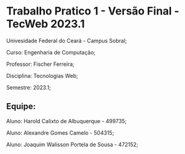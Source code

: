 # Trabalho Pratico 1 - Versão Final - TecWeb 2023.1

Univesidade Federal do Ceará - Campus Sobral;

Curso: Engenharia de Computação;

Professor: Fischer Ferreira;

Disciplina: Tecnologias Web;

Semestre: 2023.1;

## Equipe: 

Aluno: Harold Calixto de Albuquerque - 499735;

Aluno: Alexandre Gomes Camelo - 504315;

Aluno: Joaquim Walisson Portela de Sousa - 472152;
